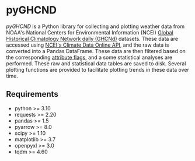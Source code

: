 # pyGHCND

*pyGHCND* is a Python library for collecting and plotting weather data from
NOAA's National Centers for Environmental Information (NCEI) [Global
Historical Climatology Network daily
(GHCNd)](https://www.ncei.noaa.gov/products/land-based-station/global-historical-climatology-network-daily)
datasets.  These data are accessed using [NCEI's Climate Data Online
API](https://www.ncdc.noaa.gov/cdo-web/webservices/v2), and the raw data is
converted into a Pandas DataFrame. These data are then filtered based on the
corresponding [attribute
flags](https://www.ncei.noaa.gov/data/global-historical-climatology-network-daily/doc/GHCND_documentation.pdf),
and a some statistical analyses are performed. These raw and statistical data
tables are saved to disk. Several plotting functions are provided to
facilitate plotting trends in these data over time.

## Requirements

* python >= 3.10
* requests >= 2.20
* pandas >= 1.5
* pyarrow >= 8.0
* scipy >= 1.10
* matplotlib >= 3.7
* openpyxl >= 3.0
* tqdm >= 4.60
